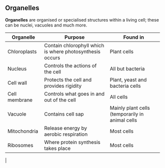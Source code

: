 Organelles
-----

**Organelles** are organised or specialised structures within a living cell; these can be nuclei, vacuoles and much more.

|Organelle|Purpose|Found in|
|---------|-------|--------|
|Chloroplasts|Contain chlorophyll which is where photosynthesis occurs|Plant cells|
|Nucleus|Controls the actions of the cell|All but bacteria|
|Cell wall|Protects the cell and provides rigidity|Plant, yeast and bacteria cells|
|Cell membrane|Controls what goes in and out of the cell|All cells|
|Vacuole|Contains cell sap|Mainly plant cells (temporarily in animal cells|
|Mitochondria|Release energy by aerobic respiration|Most cells|
|Ribosomes|Where protein synthesis takes place|Most cells|
|
